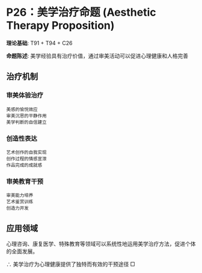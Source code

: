 # P26：美学治疗命题 (Aesthetic Therapy Proposition)  

**理论基础**: T91 + T94 + C26  

**命题陈述**: 美学经验具有治疗价值，通过审美活动可以促进心理健康和人格完善  

## 治疗机制  

### 审美体验治疗  
```  
美感的愉悦效应  
审美沉思的平静作用  
美学判断的自信建立  
```  

### 创造性表达  
```  
艺术创作的自我实现  
创作过程的情感宣泄  
作品完成的成就感  
```  

### 审美教育干预  
```  
审美能力培养  
艺术鉴赏训练  
创造力开发  
```  

## 应用领域  

心理咨询、康复医学、特殊教育等领域可以系统性地运用美学治疗方法，促进个体的全面发展。  

∴ 美学治疗为心理健康提供了独特而有效的干预途径 □  